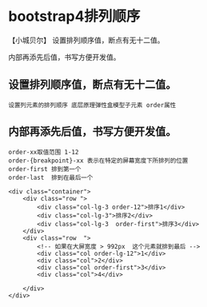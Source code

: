# bootstrap4排列顺序
【小城贝尔】
设置排列顺序值，断点有无十二值。

内部再添先后值，书写方便开发值。

## 设置排列顺序值，断点有无十二值。
    设置列元素的排列顺序 底层原理弹性盒模型子元素 order属性
## 内部再添先后值，书写方便开发值。
    order-xx取值范围 1-12
    order-{breakpoint}-xx 表示在特定的屏幕宽度下所排列的位置
    order-first 排到第一个
    order-last  排到在最后一个

    <div class="container">
        <div class="row ">
            <div class="col-lg-3 order-12">排序1</div>
            <div class="col-lg-3">排序2</div>
            <div class="col-lg-3  order-first">排序3</div>
        </div>
        <div class="row  ">
            <!-- 如果在大屏宽度 > 992px  这个元素就排到最后 -->
            <div class="col order-lg-12">1</div>
            <div class="col">2</div>
            <div class="col order-first">3</div>
            <div class="col">4</div>

        </div>
    </div>